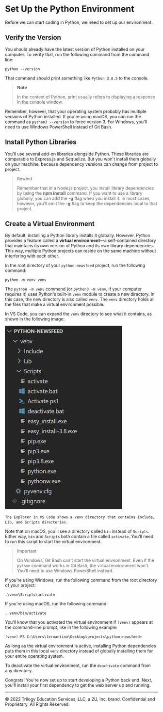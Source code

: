 # Set Up the Python Environment

Before we can start coding in Python, we need to set up our environment.

## Verify the Version

You should already have the latest version of Python installed on your computer. To verify that, run the following command from the command line:

```console
python --version
```

That command should print something like `Python 3.8.5` to the console.

> **Note**
> 
> In the context of Python, print usually refers to displaying a response in the console window.

Remember, however, that your operating system probably has multiple versions of Python installed. If you're using macOS, you can run the command as `python3 --version` to force version 3. For Windows, you'll need to use Windows PowerShell instead of Git Bash.

## Install Python Libraries

You'll use several add-on libraries alongside Python. These libraries are comparable to Express.js and Sequelize. But you won't install them globally on your machine, because dependency versions can change from project to project.

> Rewind
> 
> Remember that in a Node.js project, you install library dependencies by using the **npm install** command. If you want to use a library globally, you can add the **-g** flag when you install it. In most cases, however, you'll omit the **-g** flag to keep the dependencies local to that project.

## Create a Virtual Environment

By default, installing a Python library installs it globally. However, Python provides a feature called a **virtual environment**—a self-contained directory that maintains its own version of Python and its own library dependencies. This way, multiple Python projects can reside on the same machine without interfering with each other.

In the root directory of your `python-newsfeed` project, run the following command:

```console
python -m venv venv
```

The `python -m venv` command (or `python3 -m venv`, if your computer requires it) uses Python's built-in `venv` module to create a new directory. In this case, the new directory is also called `venv`. The `venv` directory holds all the files that make a virtual environment possible.

In VS Code, you can expand the `venv` directory to see what it contains, as shown in the following image:

![](../Images/400-venv-folder.png)

`The Explorer in VS Code shows a venv directory that contains Include, Lib, and Scripts directories.`

Note that on macOS, you'll see a directory called `bin` instead of `Scripts`. Either way, `bin` and `Scripts` both contain a file called `activate`. You'll need to run this script to start the virtual environment.

> Important
>
>On Windows, Git Bash can't start the virtual environment. Even if the `python` command works in Git Bash, the virtual environment won't. You'll need to use Windows PowerShell instead.

If you're using Windows, run the following command from the root directory of your project:

```console
.\venv\Scripts\activate
```

If you're using macOS, run the following command:

```console
. venv/bin/activate
```

You'll know that you activated the virtual environment if `(venv)` appears at the command-line prompt, like in the following example:

```console
(venv) PS C:\Users\lernantino\Desktop\projects\python-newsfeed>
```

As long as the virtual environment is active, installing Python dependencies puts them in this local `venv` directory instead of globally installing them for your entire operating system.

To deactivate the virtual environment, run the `deactivate` command from any directory.

Congrats! You're now set up to start developing a Python back end. Next, you'll install your first dependency to get the web server up and running.

---
© 2022 Trilogy Education Services, LLC, a 2U, Inc. brand. Confidential and Proprietary. All Rights Reserved.
